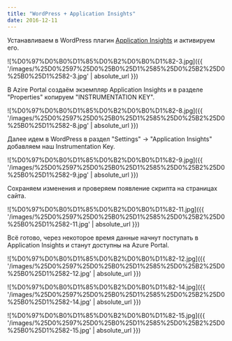 ```yaml
---
title: "WordPress + Application Insights"
date: 2016-12-11
---
```


Устанавливаем в WordPress плагин [Application Insights](https://wordpress.org/plugins/application-insights/) и активируем его.  
  


![%D0%97%D0%B0%D1%85%D0%B2%D0%B0%D1%82-3.jpg]({{ '/images/%25D0%2597%25D0%25B0%25D1%2585%25D0%25B2%25D0%25B0%25D1%2582-3.jpg' | absolute_url }})

  


  


В Azire Portal cоздаём экземпляр Application Insights и в разделе "Properties" копируем "INSTRUMENTATION KEY".  
  


![%D0%97%D0%B0%D1%85%D0%B2%D0%B0%D1%82-8.jpg]({{ '/images/%25D0%2597%25D0%25B0%25D1%2585%25D0%25B2%25D0%25B0%25D1%2582-8.jpg' | absolute_url }})

  


Далее идем в WordPress в раздел "Settings" -> "Application Insights" добавляем наш Instrumentation Key.

  


![%D0%97%D0%B0%D1%85%D0%B2%D0%B0%D1%82-9.jpg]({{ '/images/%25D0%2597%25D0%25B0%25D1%2585%25D0%25B2%25D0%25B0%25D1%2582-9.jpg' | absolute_url }})

  


Сохраняем изменения и проверяем появление скрипта на страницах сайта.

  


![%D0%97%D0%B0%D1%85%D0%B2%D0%B0%D1%82-11.jpg]({{ '/images/%25D0%2597%25D0%25B0%25D1%2585%25D0%25B2%25D0%25B0%25D1%2582-11.jpg' | absolute_url }})

  


  


Всё готово, через некоторое время данные начнут поступать в Application Insights и станут доступны на Azure Portal.

  


![%D0%97%D0%B0%D1%85%D0%B2%D0%B0%D1%82-12.jpg]({{ '/images/%25D0%2597%25D0%25B0%25D1%2585%25D0%25B2%25D0%25B0%25D1%2582-12.jpg' | absolute_url }})

  


![%D0%97%D0%B0%D1%85%D0%B2%D0%B0%D1%82-14.jpg]({{ '/images/%25D0%2597%25D0%25B0%25D1%2585%25D0%25B2%25D0%25B0%25D1%2582-14.jpg' | absolute_url }})

  


![%D0%97%D0%B0%D1%85%D0%B2%D0%B0%D1%82-15.jpg]({{ '/images/%25D0%2597%25D0%25B0%25D1%2585%25D0%25B2%25D0%25B0%25D1%2582-15.jpg' | absolute_url }})